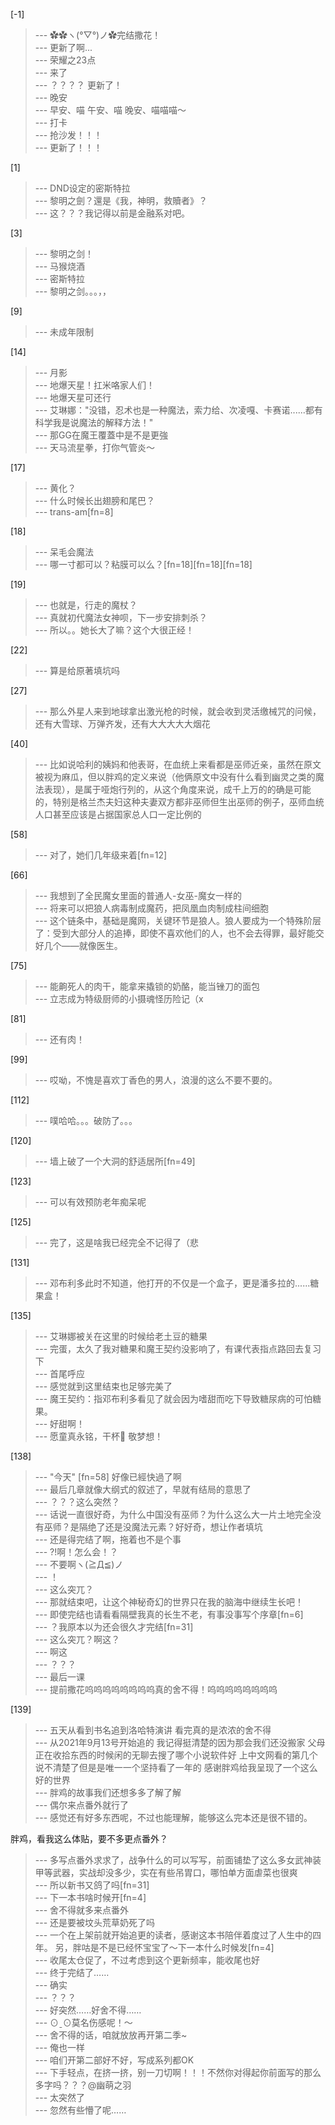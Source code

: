 
[-1] 
>--- ✿✿ヽ(°▽°)ノ✿完结撒花！<br>
>--- 更新了啊...<br>
>--- 荣耀之23点<br>
>--- 来了<br>
>--- ？？？？
更新了！<br>
>--- 晚安<br>
>--- 早安、喵 午安、喵 晚安、喵喵喵～<br>
>--- 打卡<br>
>--- 抢沙发！！！<br>
>--- 更新了！！！<br>

[1] 
>--- DND设定的密斯特拉<br>
>--- 黎明之劍？還是《我，神明，救贖者》？<br>
>--- 这？？？我记得以前是金融系对吧。<br>

[3] 
>--- 黎明之剑！<br>
>--- 马猴烧酒<br>
>--- 密斯特拉<br>
>--- 黎明之剑。。。，，<br>

[9] 
>--- 未成年限制<br>

[14] 
>--- 月影<br>
>--- 地爆天星！扛米咯家人们！<br>
>--- 地爆天星可还行<br>
>--- 艾琳娜："没错，忍术也是一种魔法，索力给、次凌嘎、卡赛诺......都有科学我是说魔法的解释方法！"<br>
>--- 那GG在魔王覆蓋中是不是更強<br>
>--- 天马流星拳，打你气管炎～<br>

[17] 
>--- 黄化？<br>
>--- 什么时候长出翅膀和尾巴？<br>
>--- trans-am[fn=8]<br>

[18] 
>--- 呆毛会魔法<br>
>--- 哪一寸都可以？粘膜可以么？[fn=18][fn=18][fn=18]<br>

[19] 
>--- 也就是，行走的魔杖？<br>
>--- 真就初代魔法女神呗，下一步安排刺杀？<br>
>--- 所以。。她长大了嘛？这个大很正经！<br>

[22] 
>--- 算是给原著填坑吗<br>

[27] 
>--- 那么外星人来到地球拿出激光枪的时候，就会收到灵活缴械咒的问候，还有大雪球、万弹齐发，还有大大大大大烟花<br>

[40] 
>--- 比如说哈利的姨妈和他表哥，在血统上来看都是巫师近亲，虽然在原文被视为麻瓜，但以胖鸡的定义来说（他俩原文中没有什么看到幽灵之类的魔法表现），是属于哑炮行列的，从这个角度来说，成千上万的的确是可能的，特别是格兰杰夫妇这种夫妻双方都非巫师但生出巫师的例子，巫师血统人口甚至应该是占据国家总人口一定比例的<br>

[58] 
>--- 对了，她们几年级来着[fn=12]<br>

[66] 
>--- 我想到了全民魔女里面的普通人-女巫-魔女一样的<br>
>--- 将来可以把狼人病毒制成魔药，把凤凰血肉制成柱间细胞<br>
>--- 这个链条中，基础是魔网，关键环节是狼人。狼人要成为一个特殊阶层了：受到大部分人的追捧，即使不喜欢他们的人，也不会去得罪，最好能交好几个——就像医生。<br>

[75] 
>--- 能齁死人的肉干，能拿来撬锁的奶酪，能当锉刀的面包<br>
>--- 立志成为特级厨师的小摄魂怪历险记（x<br>

[81] 
>--- 还有肉！<br>

[99] 
>--- 哎呦，不愧是喜欢丁香色的男人，浪漫的这么不要不要的。<br>

[112] 
>--- 噗哈哈。。。破防了。。。<br>

[120] 
>--- 墙上破了一个大洞的舒适居所[fn=49]<br>

[123] 
>--- 可以有效预防老年痴呆呢<br>

[125] 
>--- 完了，这是啥我已经完全不记得了（悲<br>

[131] 
>--- 邓布利多此时不知道，他打开的不仅是一个盒子，更是潘多拉的......糖果盒！<br>

[135] 
>--- 艾琳娜被关在这里的时候给老土豆的糖果<br>
>--- 完蛋，太久了我对糖果和魔王契约没影响了，有课代表指点路回去复习下<br>
>--- 首尾呼应<br>
>--- 感觉就到这里结束也足够完美了<br>
>--- 魔王契约：指邓布利多看见了就会因为嗜甜而吃下导致糖尿病的可怕糖果。<br>
>--- 好甜啊！<br>
>--- 愿童真永铭，干杯🍻 敬梦想！<br>

[138] 
>--- "今天" [fn=58] 好像已經快過了啊<br>
>--- 最后几章就像大纲式的叙述了，早就有结局的意思了<br>
>--- ？？？这么突然？<br>
>--- 话说一直很好奇，为什么中国没有巫师？为什么这么大一片土地完全没有巫师？是隔绝了还是没魔法元素？好好奇，想让作者填坑<br>
>--- 还是得完结了啊，拖着也不是个事<br>
>--- ?!啊！怎么会！？<br>
>--- 不要啊ヽ(≧Д≦)ノ<br>
>--- ！<br>
>--- 这么突兀？<br>
>--- 那就结束吧，让这个神秘奇幻的世界只在我的脑海中继续生长吧！<br>
>--- 即使完结也请看看隔壁我真的长生不老，有事没事写个序章[fn=6]<br>
>--- ？我原本以为还会很久才完结[fn=31]<br>
>--- 这么突兀？啊这？<br>
>--- 啊这<br>
>--- ？？？<br>
>--- 最后一课<br>
>--- 提前撒花呜呜呜呜呜呜呜呜真的舍不得！呜呜呜呜呜呜呜呜<br>

[139] 
>--- 五天从看到书名追到洛哈特演讲 看完真的是浓浓的舍不得<br>
>--- 从2021年9月13号开始追的 我记得挺清楚的因为那会我们还没搬家 父母正在收拾东西的时候闲的无聊去搜了哪个小说软件好 上中文网看的第几个说不清楚了但是是唯一一个坚持看了一年的 感谢胖鸡给我呈现了一个这么好的世界<br>
>--- 胖鸡的故事我们还想多多了解了解<br>
>--- 偶尔来点番外就行了<br>
>--- 感觉还有好多东西呢，不过也能理解，能够这么完本还是很不错的。




胖鸡，看我这么体贴，要不多更点番外？<br>
>--- 多写点番外求求了，战争什么的可以写写，前面铺垫了这么多女武神装甲等武器，实战却没多少，实在有些吊胃口，哪怕单方面虐菜也很爽<br>
>--- 所以新书又鸽了吗[fn=31]<br>
>--- 下一本书啥时候开[fn=4]<br>
>--- 舍不得就多来点番外<br>
>--- 还是要被坟头荒草奶死了吗<br>
>--- 一个在上架前就开始追更的读者，感谢这本书陪伴着度过了人生中的四年。
另，胖咕是不是已经怀宝宝了～下一本什么时候发[fn=4]<br>
>--- 收尾太仓促了，不过考虑到这个更新频率，能收尾也好<br>
>--- 终于完结了……<br>
>--- 确实<br>
>--- ？？？<br>
>--- 好突然……好舍不得……<br>
>--- ⊙ˍ⊙莫名伤感呢！～<br>
>--- 舍不得的话，咱就放放再开第二季~<br>
>--- 俺也一样<br>
>--- 咱们开第二部好不好，写成系列都OK<br>
>--- 下手轻点，在挤一挤，别一刀切啊！！！不然你对得起你前面写的那么多字吗？？？@幽萌之羽<br>
>--- 太突然了<br>
>--- 忽然有些懵了呢……<br>
